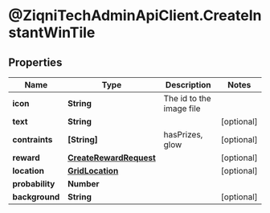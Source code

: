 # @ZiqniTechAdminApiClient.CreateInstantWinTile

## Properties

Name | Type | Description | Notes
------------ | ------------- | ------------- | -------------
**icon** | **String** | The id to the image file | 
**text** | **String** |  | [optional] 
**contraints** | **[String]** | hasPrizes, glow | [optional] 
**reward** | [**CreateRewardRequest**](CreateRewardRequest.md) |  | [optional] 
**location** | [**GridLocation**](GridLocation.md) |  | [optional] 
**probability** | **Number** |  | 
**background** | **String** |  | [optional] 


